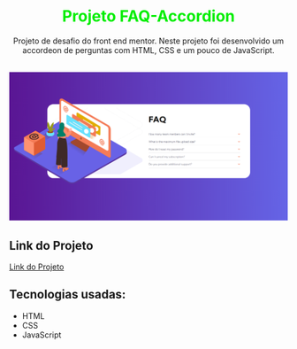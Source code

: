 <h1 align="center"><font color="\green\">Projeto FAQ-Accordion</font></h1>
  <p align="center"> Projeto de desafio do front end mentor. Neste projeto foi desenvolvido um accordeon de perguntas com HTML, CSS e um pouco de JavaScript.</p>
  <br>
  <a href="https://marcolucianodev.github.io/FAQ-Accordion/" target="_blank"><img src="https://github.com/marcolucianodev/FAQ-Accordion/blob/master/images/faq-accordeon.png" alt="starbucks-clone" border="0"></a>
  <br>
  <h2>Link do Projeto</h2>
  <p><a href="https://marcolucianodev.github.io/FAQ-Accordion/" target="_blank">Link do Projeto</a></p>
  <h2>Tecnologias usadas:</h2>
  <ul>
  <li>HTML</li>
  <li>CSS</li>
  <li>JavaScript</li>
  </ul>